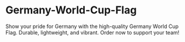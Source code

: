 # Germany-World-Cup-Flag
Show your pride for Germany with the high-quality Germany World Cup Flag. Durable, lightweight, and vibrant. Order now to support your team!
